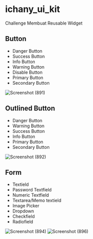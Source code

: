 # ichany_ui_kit

Challenge Membuat Reusable Widget

## Button
- Danger Button
- Success Button
- Info Button
- Warning Button
- Disable Button
- Primary Button
- Secondary Button

![Screenshot (891)](https://github.com/ichanyr/ichany_ui_kit/assets/114141633/be5212f5-1e77-4e7e-8be4-58f74257bfa9)

## Outlined Button
- Danger Button
- Warning Button
- Success Button
- Info Button
- Primary Button
- Secondary Button

![Screenshot (892)](https://github.com/ichanyr/ichany_ui_kit/assets/114141633/6dc3177c-ef08-447f-b1ee-ab3a36728dac)


## Form 
- Textield
- Password Textfield
- Numeric Textfield
- Textarea/Memo textield
- Image Picker
- Dropdown
- Checkfield
- Radiofield

![Screenshot (894)](https://github.com/ichanyr/ichany_ui_kit/assets/114141633/d754e572-d8a0-424c-b95a-6aa204bc6a47)
![Screenshot (896)](https://github.com/ichanyr/ichany_ui_kit/assets/114141633/e85a9fa1-9fa6-49cf-b139-4e1950537f37)


